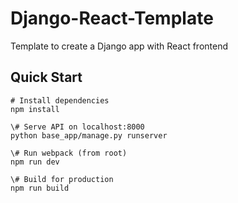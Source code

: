 # Django-React-Template
Template to create a Django app with React frontend

## Quick Start
<pre><code># Install dependencies
npm install

\# Serve API on localhost:8000
python base_app/manage.py runserver

\# Run webpack (from root)
npm run dev

\# Build for production
npm run build</code></pre>
